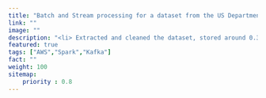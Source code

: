 ```yaml
---
title: "Batch and Stream processing for a dataset from the US Department of Transportation"
link: ""
image: ""
description: "<li> Extracted and cleaned the dataset, stored around 0.3 billion records into HDFS on a cluster of 5 nodes created by Amazon EMR. Built a pipeline with Spark for processing data in batches and storing data into DynamoDB. <li> Built a stream processing system including AWS Lambda responding to events, a Kafka cluster with 3 brokers and 100 partitions ingesting data produced by AWS Lambda, and Spark Streaming processing data from Kafka, achieving around 65MB/s throughput."
featured: true
tags: ["AWS","Spark","Kafka"]
fact: ""
weight: 100
sitemap: 
    priority : 0.8
---
```

